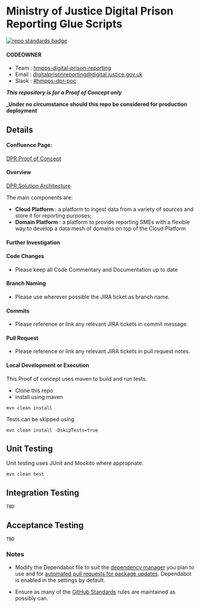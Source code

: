 # Ministry of Justice Digital Prison Reporting Glue Scripts

[![repo standards badge](https://img.shields.io/badge/dynamic/json?color=blue&style=for-the-badge&logo=github&label=MoJ%20Compliant&query=%24.result&url=https%3A%2F%2Foperations-engineering-reports.cloud-platform.service.justice.gov.uk%2Fapi%2Fv1%2Fcompliant_public_repositories%2Fhmpps-digital-prison-reporting-glue-poc)](https://operations-engineering-reports.cloud-platform.service.justice.gov.uk/public-github-repositories.html#hmpps-digital-prison-reporting-glue-poc "Link to report")

#### CODEOWNER

- Team : [hmpps-digital-prison-reporting](https://github.com/orgs/ministryofjustice/teams/hmpps-digital-prison-reporting)
- Email : digitalprisonreporting@digital.justice.gov.uk
- Slack : [#hmpps-dpr-poc](https://mojdt.slack.com/archives/C03TBLUL45B)

**_This repository is for a Proof of Concept only_**

**_Under no circumstance should this repo be considered for production deployment**

## Details


#### Confluence Page:

[DPR Proof of Concept](https://dsdmoj.atlassian.net/wiki/spaces/DPR/pages/4118478887/Proof+of+concept+scope)

#### Overview

[DPR Solution Architecture](https://dsdmoj.atlassian.net/wiki/spaces/DPR/pages/4101931018/Solution+Architecture)

The main components are:
- **Cloud Platform** : a platform to ingest data from a variety of sources and store it for reporting purposes;
- **Domain Platform** : a platform to provide reporting SMEs with a flexible way to develop a data mesh of domains on top of the Cloud Platform


#### Further Investigation

#### Code Changes

- Please keep all Code Commentary and Documentation up to date

#### Branch Naming

- Please use wherever possible the JIRA ticket as branch name.

#### Commits

- Please reference or link any relevant JIRA tickets in commit message.

#### Pull Request

- Please reference or link any relevant JIRA tickets in pull request notes.

#### Local Development or Execution

This Proof of concept uses maven to build and run tests.

- Clone this repo
- install using maven

```
mvn clean install
```

Tests can be skipped using 
```
mvn clean install -DskipTests=true
```

## Unit Testing 
Unit testing uses JUnit and Mockito where appropriate.

```
mvn clean test
```

## Integration Testing

```
TBD
```
## Acceptance Testing

```
TBD
```

### Notes

- Modify the Dependabot file to suit the [dependency manager](https://docs.github.com/en/code-security/dependabot/dependabot-version-updates/configuration-options-for-the-dependabot.yml-file#package-ecosystem) you plan to use and for [automated pull requests for package updates](https://docs.github.com/en/code-security/supply-chain-security/keeping-your-dependencies-updated-automatically/enabling-and-disabling-dependabot-version-updates#enabling-dependabot-version-updates). Dependabot is enabled in the settings by default.

- Ensure as many of the [GitHub Standards](https://github.com/ministryofjustice/github-repository-standards) rules are maintained as possibly can.
